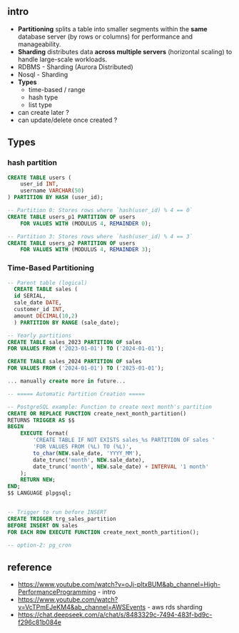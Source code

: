 ## intro
- **Partitioning** splits a table into smaller segments within the **same** database server (by rows or columns) for performance and manageability.
- **Sharding** distributes data **across multiple servers** (horizontal scaling) to handle large-scale workloads.
- RDBMS - Sharding (Aurora Distributed)
- Nosql - Sharding 
- **Types**
    - time-based / range
    - hash type
    - list type
- can create later ?
- can update/delete once created ?


## Types
### hash partition
```sql
CREATE TABLE users (
    user_id INT,
    username VARCHAR(50)
) PARTITION BY HASH (user_id);

-- Partition 0: Stores rows where `hash(user_id) % 4 == 0`
CREATE TABLE users_p1 PARTITION OF users
    FOR VALUES WITH (MODULUS 4, REMAINDER 0);

-- Partition 3: Stores rows where `hash(user_id) % 4 == 3`
CREATE TABLE users_p2 PARTITION OF users
    FOR VALUES WITH (MODULUS 4, REMAINDER 3);
```
### Time-Based Partitioning
```sql
-- Parent table (logical)
  CREATE TABLE sales (
  id SERIAL,
  sale_date DATE,
  customer_id INT,
  amount DECIMAL(10,2)
  ) PARTITION BY RANGE (sale_date);

-- Yearly partitions
CREATE TABLE sales_2023 PARTITION OF sales
FOR VALUES FROM ('2023-01-01') TO ('2024-01-01');

CREATE TABLE sales_2024 PARTITION OF sales
FOR VALUES FROM ('2024-01-01') TO ('2025-01-01');

... manually create more in future...

-- ===== Automatic Partition Creation =====

-- PostgreSQL example: Function to create next month's partition
CREATE OR REPLACE FUNCTION create_next_month_partition()
RETURNS TRIGGER AS $$
BEGIN
    EXECUTE format(
        'CREATE TABLE IF NOT EXISTS sales_%s PARTITION OF sales '
        'FOR VALUES FROM (%L) TO (%L)',
        to_char(NEW.sale_date, 'YYYY_MM'),
        date_trunc('month', NEW.sale_date),
        date_trunc('month', NEW.sale_date) + INTERVAL '1 month'
    );
    RETURN NEW;
END;
$$ LANGUAGE plpgsql;


-- Trigger to run before INSERT
CREATE TRIGGER trg_sales_partition
BEFORE INSERT ON sales
FOR EACH ROW EXECUTE FUNCTION create_next_month_partition();

-- option-2: pg_cron
```

## reference
- https://www.youtube.com/watch?v=oJj-pltxBUM&ab_channel=High-PerformanceProgramming - intro
- https://www.youtube.com/watch?v=VcTPmEJeKM4&ab_channel=AWSEvents - aws rds sharding
- https://chat.deepseek.com/a/chat/s/8483329c-7494-483f-bd9c-f296c81b084e